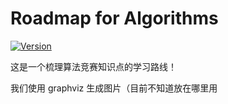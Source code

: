 # Roadmap for Algorithms

[![Version](https://img.shields.io/badge/Version-1.0-brightgreen.svg?style=flat-square)](https://github.com/24OI/OI-wiki)

这是一个梳理算法竞赛知识点的学习路线！

我们使用 graphviz 生成图片（目前不知道放在哪里用


